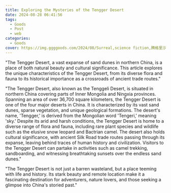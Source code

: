 ```yaml
---
title: Exploring the Mysteries of the Tengger Desert
date: 2024-08-28 06:41:56
tags:
  - Goods
  - Post
  - web
categories:
  - Goods
cover: https://img.ggggoods.com/2024/08/Surreal,science fiction,腾格里沙漠,Tengger Desert,technology,tech,diagrams,renderings,colors_20240830_00001_.png
---
```


"The Tengger Desert, a vast expanse of sand dunes in northern China, is a place of both natural beauty and cultural significance. This article explores the unique characteristics of the Tengger Desert, from its diverse flora and fauna to its historical importance as a crossroads of ancient trade routes."

"The Tengger Desert, also known as the Tenggeli Desert, is situated in northern China covering parts of Inner Mongolia and Ningxia provinces. Spanning an area of over 36,700 square kilometers, the Tengger Desert is one of the four major deserts in China. It is characterized by its vast sand dunes, sparse vegetation, and unique geological formations. The desert's name, 'Tengger,' is derived from the Mongolian word 'Tengeri,' meaning 'sky.' Despite its arid and harsh conditions, the Tengger Desert is home to a diverse range of flora and fauna, including rare plant species and wildlife such as the elusive snow leopard and Bactrian camel. The desert also holds cultural significance, with ancient Silk Road trade routes passing through its expanse, leaving behind traces of human history and civilization. Visitors to the Tengger Desert can partake in activities such as camel trekking, sandboarding, and witnessing breathtaking sunsets over the endless sand dunes."

"The Tengger Desert is not just a barren wasteland, but a place teeming with life and history. Its stark beauty and remote location make it a fascinating destination for adventurers, nature lovers, and those seeking a glimpse into China's storied past."
